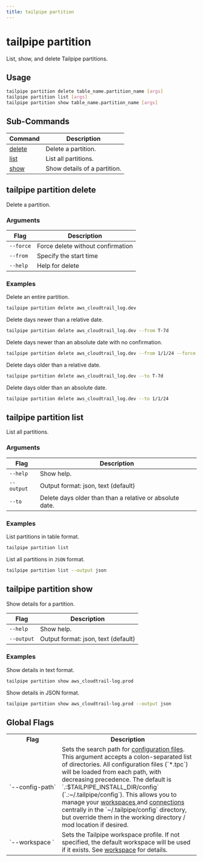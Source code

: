```yaml
---
title: tailpipe partition
---
```


# tailpipe partition

List, show, and delete Tailpipe partitions.

## Usage
```bash
tailpipe partition delete table_name.partition_name [args]
tailpipe partition list [args]
tailpipe partition show table_name.partition_name [args]
```

## Sub-Commands

| Command | Description
|-|-
| [delete](#tailpipe-partition-delete) | Delete a partition.
| [list](#tailpipe-partition-list) | List all partitions.
| [show](#tailpipe-partition-show)  | Show details of a partition.

## tailpipe partition delete
Delete a partition.

### Arguments

| Flag | Description
|-|-
|  `--force`     |  Force delete without confirmation
|  `--from`      |  Specify the start time
|  `--help`      |  Help for delete

### Examples

Delete an entire partition.

```bash
tailpipe partition delete aws_cloudtrail_log.dev
```

Delete days newer than a relative date.

```bash
tailpipe partition delete aws_cloudtrail_log.dev --from T-7d
```

Delete days newer than an absolute date with no confirmation.

```bash
tailpipe partition delete aws_cloudtrail_log.dev --from 1/1/24 --force
```

Delete days older than a relative date.

```bash
tailpipe partition delete aws_cloudtrail_log.dev --to T-7d
```

Delete days older than an absolute date.

```bash
tailpipe partition delete aws_cloudtrail_log.dev --to 1/1/24
```

## tailpipe partition list
List all partitions.

### Arguments

| Flag | Description
|-|-
|  `--help`      |  Show help.
|  `--output`    |  Output format: json, text (default)
|  `--to`        |  Delete days older than than a relative or absolute date.

### Examples

List partitions in table format.

```bash
tailpipe partition list
```

List all partitions in `JSON` format. 

```bash
tailpipe partition list --output json
```

## tailpipe partition show
Show details for a partition.

Flag | Description
|-|-
|  `--help`      |  Show help.
|  `--output`    |  Output format: json, text (default)


### Examples

Show details in text format.

```bash
tailpipe partition show aws_cloudtrail-log.prod
```

Show details in JSON format.

```bash
tailpipe partition show aws_cloudtrail-log.prod --output json
```



## Global Flags

<table>
  <tr> 
    <th> Flag </th> 
    <th> Description </th> 
  </tr>

  <tr> 
    <td nowrap="true"> `--config-path`</td> 
    <td>  
    Sets the search path for <a href = "/docs/reference/config-files">configuration files</a>. This argument accepts a colon-separated list of directories.  All  configuration files (`*.tpc`) will be loaded from each path, with decreasing precedence.  The default is `.:$TAILPIPE_INSTALL_DIR/config` (`.:~/.tailpipe/config`).  This allows you to manage your <a href="/docs/reference/config-files/workspace"> workspaces </a> and <a href="/docs/reference/config-files/connection">connections</a> centrally in the `~/.tailpipe/config` directory, but override them in the working directory / mod location if desired.
    </td> 
  </tr>


  <tr> 
    <td nowrap="true"> `--workspace	`  </td> 
    <td>  Sets the Tailpipe workspace profile. If not specified, the default workspace will be used if it exists. See <a href="/docs/reference/config-files/workspace">workspace</a> for details. </td> 
  </tr>

</table>



